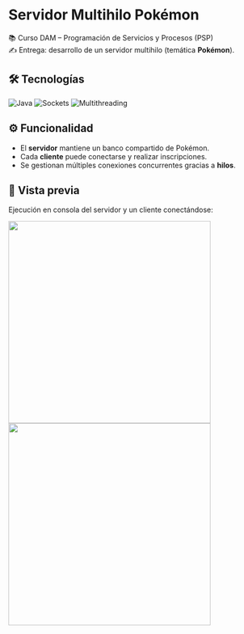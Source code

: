 # Servidor Multihilo Pokémon

📚 Curso DAM – Programación de Servicios y Procesos (PSP)  
✍️ Entrega: desarrollo de un servidor multihilo (temática **Pokémon**).

## 🛠️ Tecnologías
![Java](https://img.shields.io/badge/Java-17-ED8B00?logo=openjdk&logoColor=white&style=for-the-badge)
![Sockets](https://img.shields.io/badge/Network-Sockets-blue?style=for-the-badge)
![Multithreading](https://img.shields.io/badge/Concurrency-Multithreading-purple?style=for-the-badge)

## ⚙️ Funcionalidad
- El **servidor** mantiene un banco compartido de Pokémon.  
- Cada **cliente** puede conectarse y realizar inscripciones.  
- Se gestionan múltiples conexiones concurrentes gracias a **hilos**.  

## 📸 Vista previa
Ejecución en consola del servidor y un cliente conectándose:

<img src="screenshot_server.png" width="400">   <img src="screenshot_client.png" width="400">
